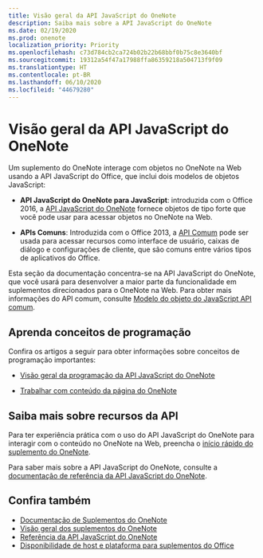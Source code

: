 ```yaml
---
title: Visão geral da API JavaScript do OneNote
description: Saiba mais sobre a API JavaScript do OneNote
ms.date: 02/19/2020
ms.prod: onenote
localization_priority: Priority
ms.openlocfilehash: c73d784cb2ca724b02b22b68bbf0b75c8e3640bf
ms.sourcegitcommit: 19312a54f47a17988ffa86359218a504713f9f09
ms.translationtype: HT
ms.contentlocale: pt-BR
ms.lasthandoff: 06/10/2020
ms.locfileid: "44679280"
---
```

# <a name="onenote-javascript-api-overview"></a>Visão geral da API JavaScript do OneNote

Um suplemento do OneNote interage com objetos no OneNote na Web usando a API JavaScript do Office, que inclui dois modelos de objetos JavaScript:

* **API JavaScript do OneNote para JavaScript**: introduzida com o Office 2016, a [API JavaScript do OneNote](/javascript/api/onenote) fornece objetos de tipo forte que você pode usar para acessar objetos no OneNote na Web. 

* **APIs Comuns**: Introduzida com o Office 2013, a [API Comum](/javascript/api/office) pode ser usada para acessar recursos como interface de usuário, caixas de diálogo e configurações de cliente, que são comuns entre vários tipos de aplicativos do Office.

Esta seção da documentação concentra-se na API JavaScript do OneNote, que você usará para desenvolver a maior parte da funcionalidade em suplementos direcionados para o OneNote na Web. Para obter mais informações do API comum, consulte [Modelo do objeto do JavaScript API comum](../../develop/office-javascript-api-object-model.md). 

## <a name="learn-programming-concepts"></a>Aprenda conceitos de programação

Confira os artigos a seguir para obter informações sobre conceitos de programação importantes:

- [Visão geral da programação da API JavaScript do OneNote](../../onenote/onenote-add-ins-programming-overview.md)

- [Trabalhar com conteúdo da página do OneNote](../../onenote/onenote-add-ins-page-content.md)

## <a name="learn-about-api-capabilities"></a>Saiba mais sobre recursos da API

Para ter experiência prática com o uso do API JavaScript do OneNote para interagir com o conteúdo no OneNote na Web, preencha o [início rápido do suplemento do OneNote](../../quickstarts/onenote-quickstart.md). 

Para saber mais sobre a API JavaScript do OneNote, consulte a [documentação de referência da API JavaScript do OneNote](/javascript/api/onenote).

## <a name="see-also"></a>Confira também

- [Documentação de Suplementos do OneNote](../../onenote/index.yml)
- [Visão geral dos suplementos do OneNote](../../onenote/onenote-add-ins-programming-overview.md)
- [Referência da API JavaScript do OneNote](/javascript/api/onenote)
- [Disponibilidade de host e plataforma para suplementos do Office](../../overview/office-add-in-availability.md)

